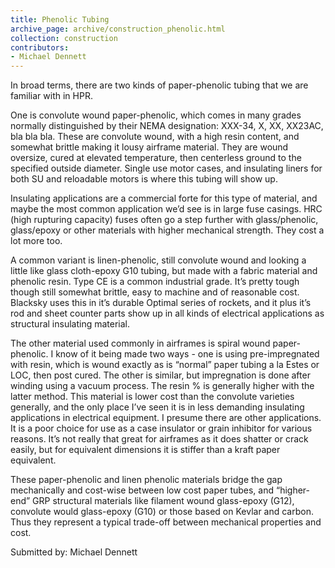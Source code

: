 ```yaml
---
title: Phenolic Tubing
archive_page: archive/construction_phenolic.html
collection: construction
contributors:
- Michael Dennett
---
```

In broad terms, there are two kinds of paper-phenolic tubing that we are familiar with in HPR.

One is convolute wound paper-phenolic, which comes in many grades normally distinguished by their NEMA designation: XXX-34, X, XX, XX23AC, bla bla bla. These are convolute wound, with a high resin content, and somewhat brittle making it lousy airframe material. They are wound oversize, cured at elevated temperature, then centerless ground to the specified outside diameter. Single use motor cases, and insulating liners for both SU and reloadable motors is where this tubing will show up.

Insulating applications are a commercial forte for this type of material, and maybe the most common application we’d see is in large fuse casings. HRC (high rupturing capacity) fuses often go a step further with glass/phenolic, glass/epoxy or other materials with higher mechanical strength. They cost a lot more too.

A common variant is linen-phenolic, still convolute wound and looking a little like glass cloth-epoxy G10 tubing, but made with a fabric material and phenolic resin. Type CE is a common industrial grade. It’s pretty tough though still somewhat brittle, easy to machine and of reasonable cost. Blacksky uses this in it’s durable Optimal series of rockets, and it plus it’s rod and sheet counter parts show up in all kinds of electrical applications as structural insulating material.

The other material used commonly in airframes is spiral wound paper-phenolic. I know of it being made two ways - one is using pre-impregnated with resin, which is wound exactly as is “normal” paper tubing a la Estes or LOC, then post cured. The other is similar, but impregnation is done after winding using a vacuum process. The resin % is generally higher with the latter method. This material is lower cost than the convolute varieties generally, and the only place I’ve seen it is in less demanding insulating applications in electrical equipment. I presume there are other applications. It is a poor choice for use as a case insulator or grain inhibitor for various reasons. It’s not really that great for airframes as it does shatter or crack easily, but for equivalent dimensions it is stiffer than a kraft paper equivalent.

These paper-phenolic and linen phenolic materials bridge the gap mechanically and cost-wise between low cost paper tubes, and “higher-end” GRP structural materials like filament wound glass-epoxy (G12), convolute would glass-epoxy (G10) or those based on Kevlar and carbon. Thus they represent a typical trade-off between mechanical properties and cost.

Submitted by: Michael Dennett

